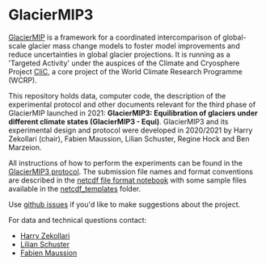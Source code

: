 # GlacierMIP3

[GlacierMIP](https://www.climate-cryosphere.org/mips/glaciermip/about-glaciermip) is a framework for a coordinated intercomparison of global-scale glacier mass change models to foster model improvements and reduce uncertainties in global glacier projections. It is running as a 'Targeted Activity' under the auspices of the Climate and Cryosphere Project [CliC](https://www.climate-cryosphere.org/), a core project of the World Climate Research Programme (WCRP).

This repository holds data, computer code, the description of the experimental protocol and other documents relevant for the third phase of GlacierMIP launched in 2021: **GlacierMIP3: Equilibration of glaciers under different climate states (GlacierMIP3 - Equi)**. GlacierMIP3 and its experimental design and protocol were developed in 2020/2021 by Harry Zekollari (chair), Fabien Maussion, Lilian Schuster, Regine Hock and Ben Marzeion. 

All instructions of how to perform the experiments can be found in the [GlacierMIP3 protocol](GlacierMIP3_protocol.md). The submission file names and format conventions are described in the [netcdf file format notebook](netcdf_templates/netcdf_file_format.ipynb) with some sample files available in the [netcdf_templates](netcdf_templates) folder. 

Use [github issues](https://github.com/GlacierMIP/GlacierMIP3/issues) if you'd like to make suggestions about the project.

For data and technical questions contact:
- [Harry Zekollari](mailto:zharry@ethz.ch)
- [Lilian Schuster](mailto:Lilian.Schuster@student.uibk.ac.at)
- [Fabien Maussion](mailto:fabien.maussion@uibk.ac.at)
